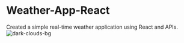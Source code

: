 # Weather-App-React
Created a simple real-time weather application using React and APIs.
![dark-clouds-bg](https://github.com/Anissayyad47/Weather-App-React/assets/156597008/3635736c-3733-4b22-ba4b-16ce7bc19e0c)
